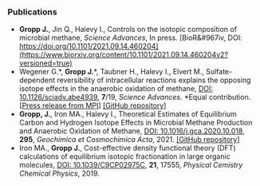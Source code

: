 ### Publications
- **Gropp J.**, Jin Q., Halevy I., Controls on the isotopic composition of microbial methane, *Science Advances*, In press. [BioR&#967iv, DOI: https://doi.org/10.1101/2021.09.14.460204](https://www.biorxiv.org/content/10.1101/2021.09.14.460204v2?versioned=true)
- Wegener G.\*, **Gropp J.**\*, Taubner H., Halevy I., Elvert M., Sulfate-dependent reversibility of intracellular reactions explains the opposing isotope effects in the anaerobic oxidation of methane, [DOI: 10.1126/sciadv.abe4939](http://doi.org/10.1126/sciadv.abe4939), **7**/19, *Science Advances*. \*Equal contribution. [[Press release from MPI](https://www.mpi-bremen.de/en/Strange-isotopes-Scientists-from-Germany-and-Israel-explain-a-methane-isotope-paradox-of-the-seafloor.html)] [[GitHub repository]](https://github.com/jagropp/AOM.bioiso.model)
- **Gropp, J.**, Iron MA., Halevy I., Theoretical Estimates of Equilibrium Carbon and Hydrogen Isotope Effects in Microbial Methane Production and Anaerobic Oxidation of Methane, [DOI: 10.1016/j.gca.2020.10.018](https://doi.org/10.1016/j.gca.2020.10.018), **295**, *Geochimica et Cosmochimica Acta*, 2021. [[GitHub repository]](https://github.com/jagropp/EFFs.GCA.2020)
- Iron MA., **Gropp J.**, Cost-effective density functional theory (DFT) calculations of equilibrium isotopic fractionation in large organic molecules, [DOI: 10.1039/C9CP02975C](https://doi.org/10.1039/C9CP02975C), **21**, 17555, *Physical Cemistry Chemical Physics*, 2019.
